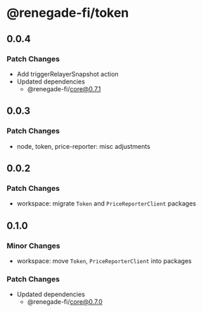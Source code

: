 # @renegade-fi/token

## 0.0.4

### Patch Changes

- Add triggerRelayerSnapshot action
- Updated dependencies
  - @renegade-fi/core@0.7.1

## 0.0.3

### Patch Changes

- node, token, price-reporter: misc adjustments

## 0.0.2

### Patch Changes

- workspace: migrate `Token` and `PriceReporterClient` packages

## 0.1.0

### Minor Changes

- workspace: move `Token`, `PriceReporterClient` into packages

### Patch Changes

- Updated dependencies
  - @renegade-fi/core@0.7.0
